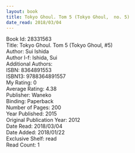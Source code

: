 ```yaml
---
layout: book
title: Tokyo Ghoul. Tom 5 (Tokyo Ghoul,  no. 5)
date_read: 2018/03/04
---
```


Book Id: 28331563<br />
Title: Tokyo Ghoul. Tom 5 (Tokyo Ghoul, #5)<br />
Author: Sui Ishida<br />
Author l-f: Ishida, Sui<br />
Additional Authors: <br />
ISBN: 8364891553<br />
ISBN13: 9788364891557<br />
My Rating: 0<br />
Average Rating: 4.38<br />
Publisher: Waneko<br />
Binding: Paperback<br />
Number of Pages: 200<br />
Year Published: 2015<br />
Original Publication Year: 2012<br />
Date Read: 2018/03/04<br />
Date Added: 2018/01/22<br />
Exclusive Shelf: read<br />
Read Count: 1<br />

